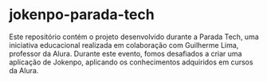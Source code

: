 # jokenpo-parada-tech
Este repositório contém o projeto desenvolvido durante a Parada Tech, uma iniciativa educacional realizada em colaboração com Guilherme Lima, professor da Alura. Durante este evento, fomos desafiados a criar uma aplicação de Jokenpo, aplicando os conhecimentos adquiridos em cursos da Alura.
